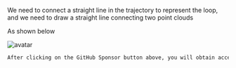 We need to connect a straight line in the trajectory to represent the loop, and we need to draw a straight line connecting two point clouds 

 As shown below 

 ![avatar]( 8b28d980430f4aceac4a5eab59c9d97a.png) 

  ```python  
After clicking on the GitHub Sponsor button above, you will obtain access permissions to my private code repository ( https://github.com/slowlon/my_code_bar ) to view this blog code. By searching the code number of this blog, you can find the code you need, code number is: 202402030957461430
  ```  
